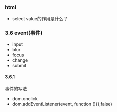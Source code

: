 ### html
- select value的作用是什么？
### 3.6 event(事件)
- input
- blur
- focus
- change
- submit
#### 3.6.1
事件的写法
- dom.onclick
- dom.addEventListener(event, function (){},false)
